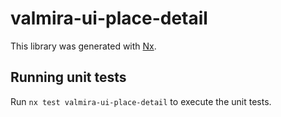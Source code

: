 # valmira-ui-place-detail

This library was generated with [Nx](https://nx.dev).

## Running unit tests

Run `nx test valmira-ui-place-detail` to execute the unit tests.
